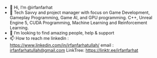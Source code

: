 - 👋 Hi, I’m @irfanfarhat
- 🌱 Tech Savvy and project manager with focus on Game Development, Gameplay Programming, Game AI, and GPU programming. C++, Unreal Engine 5, CUDA Programming, Machine Learning and Reinforcement Learning.
- 💞️ I’m looking to find amazing people, help & support
- 📫 How to reach me
      linkedin : https://www.linkedin.com/in/irfanfarhatullah/
      email : irfanfarhatullah@gmail.com
      LinkTree: https://linktr.ee/irfanfarhat
  

<!---
irfanfarhat/irfanfarhat is a ✨ special ✨ repository because its `README.md` (this file) appears on your GitHub profile.
You can click the Preview link to take a look at your changes.
--->
